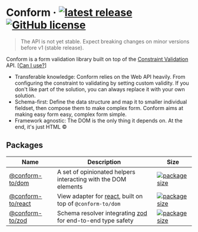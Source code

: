 # Conform &middot; [![latest release](https://img.shields.io/github/v/release/edmundhung/conform?include_prereleases)](https://github.com/edmundhung/conform/releases) [![GitHub license](https://img.shields.io/github/license/edmundhung/conform)](https://github.com/edmundhung/conform/blob/main/LICENSE)

> The API is not yet stable. Expect breaking changes on minor versions before v1 (stable release).

Conform is a form validation library built on top of the [Constraint Validation](https://developer.mozilla.org/en-US/docs/Web/API/Constraint_validation) API. [[Can I use?](https://caniuse.com/constraint-validation)]

- Transferable knowledge: Conform relies on the Web API heavily. From configuring the constraint to validating by setting custom validity. If you don't like part of the solution, you can always replace it with your own solution.
- Schema-first: Define the data structure and map it to smaller individual fieldset, then compose them to make complex form. Conform aims at making easy form easy, complex form simple.
- Framework agnostic: The DOM is the only thing it depends on. At the end, it's just HTML &copy;

## Packages

| Name                                        | Description                                                                                     | Size                                                                                                                                |
| ------------------------------------------- | ----------------------------------------------------------------------------------------------- | ----------------------------------------------------------------------------------------------------------------------------------- |
| [@conform-to/dom](packages/conform-dom)     | A set of opinionated helpers interacting with the DOM elements                                  | [![package size](https://img.shields.io/bundlephobia/minzip/@conform-to/dom)](https://bundlephobia.com/package/@conform-to/dom)     |
| [@conform-to/react](packages/conform-react) | View adapter for [react](https://github.com/facebook/react), built on top of `@conform-to/dom`  | [![package size](https://img.shields.io/bundlephobia/minzip/@conform-to/react)](https://bundlephobia.com/package/@conform-to/react) |
| [@conform-to/zod](packages/conform-zod)     | Schema resolver integrating [zod](https://github.com/colinhacks/zod) for end-to-end type safety | [![package size](https://img.shields.io/bundlephobia/minzip/@conform-to/zod)](https://bundlephobia.com/package/@conform-to/zod)     |
